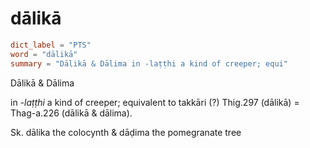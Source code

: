 # dālikā

``` toml
dict_label = "PTS"
word = "dālikā"
summary = "Dālikā & Dālima in -laṭṭhi a kind of creeper; equi"
```

Dālikā & Dālima

in *\-laṭṭhi* a kind of creeper; equivalent to takkāri (?) Thig.297 (dālikā) = Thag\-a.226 (dālikā & dālima).

Sk. dālika the colocynth & dāḍima the pomegranate tree

